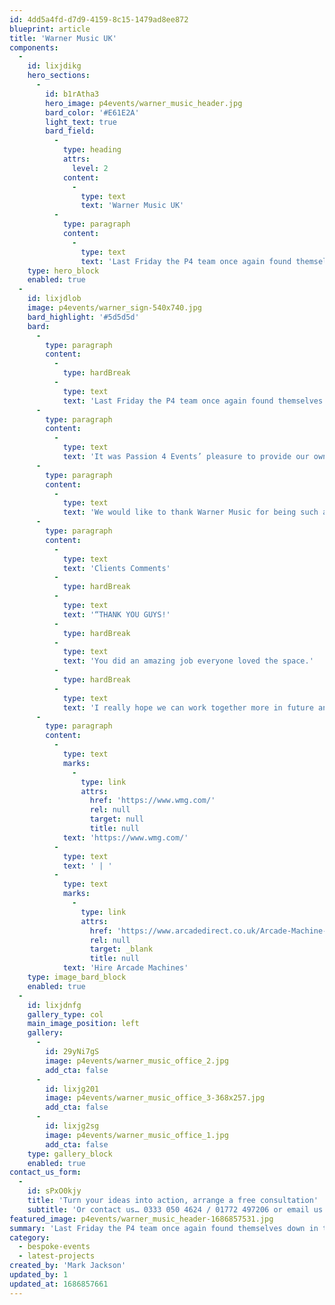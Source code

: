 ```yaml
---
id: 4dd5a4fd-d7d9-4159-8c15-1479ad8ee872
blueprint: article
title: 'Warner Music UK'
components:
  -
    id: lixjdikg
    hero_sections:
      -
        id: b1rAtha3
        hero_image: p4events/warner_music_header.jpg
        bard_color: '#E61E2A'
        light_text: true
        bard_field:
          -
            type: heading
            attrs:
              level: 2
            content:
              -
                type: text
                text: 'Warner Music UK'
          -
            type: paragraph
            content:
              -
                type: text
                text: 'Last Friday the P4 team once again found themselves down in the Big Smoke, this time all set to start work with new client Warner Music UK on their Games Day, an event intended to give the hard working Warner Music staff AND artists some well deserved down time.'
    type: hero_block
    enabled: true
  -
    id: lixjdlob
    image: p4events/warner_sign-540x740.jpg
    bard_highlight: '#5d5d5d'
    bard:
      -
        type: paragraph
        content:
          -
            type: hardBreak
          -
            type: text
            text: 'Last Friday the P4 team once again found themselves down in the Big Smoke, this time all set to start work with new client Warner Music UK on their Games Day, an event intended to give the hard working Warner Music staff AND artists some well deserved down time.'
      -
        type: paragraph
        content:
          -
            type: text
            text: 'It was Passion 4 Events’ pleasure to provide our own range of retro arcade machines including the all time favorite Pac-Man, along with a custom Pac-Man chair and Fatboy accessories. We were over the moon when Sony Playstation turned up during set-up and we got to try out the brand new PS4 while they took a walk down memory lane on our Space Invaders.'
      -
        type: paragraph
        content:
          -
            type: text
            text: 'We would like to thank Warner Music for being such a fantastic client, and we look forward to our future collaborations.'
      -
        type: paragraph
        content:
          -
            type: text
            text: 'Clients Comments'
          -
            type: hardBreak
          -
            type: text
            text: '“THANK YOU GUYS!'
          -
            type: hardBreak
          -
            type: text
            text: 'You did an amazing job everyone loved the space.'
          -
            type: hardBreak
          -
            type: text
            text: 'I really hope we can work together more in future and fingers crossed this partnership leads to even bigger and better events with WMUK!”'
      -
        type: paragraph
        content:
          -
            type: text
            marks:
              -
                type: link
                attrs:
                  href: 'https://www.wmg.com/'
                  rel: null
                  target: null
                  title: null
            text: 'https://www.wmg.com/'
          -
            type: text
            text: ' | '
          -
            type: text
            marks:
              -
                type: link
                attrs:
                  href: 'https://www.arcadedirect.co.uk/Arcade-Machine-Hire.html'
                  rel: null
                  target: _blank
                  title: null
            text: 'Hire Arcade Machines'
    type: image_bard_block
    enabled: true
  -
    id: lixjdnfg
    gallery_type: col
    main_image_position: left
    gallery:
      -
        id: 29yNi7gS
        image: p4events/warner_music_office_2.jpg
        add_cta: false
      -
        id: lixjg201
        image: p4events/warner_music_office_3-368x257.jpg
        add_cta: false
      -
        id: lixjg2sg
        image: p4events/warner_music_office_1.jpg
        add_cta: false
    type: gallery_block
    enabled: true
contact_us_form:
  -
    id: sPxO0kjy
    title: 'Turn your ideas into action, arrange a free consultation'
    subtitle: 'Or contact us… 0333 050 4624 / 01772 497206 or email us: info@p4events.co.uk'
featured_image: p4events/warner_music_header-1686857531.jpg
summary: 'Last Friday the P4 team once again found themselves down in the Big Smoke, this time all set to start work with new client Warner Music UK on their Games Day, an event intended to give the hard working Warner Music staff AND artists some well deserved down time.'
category:
  - bespoke-events
  - latest-projects
created_by: 'Mark Jackson'
updated_by: 1
updated_at: 1686857661
---
```

